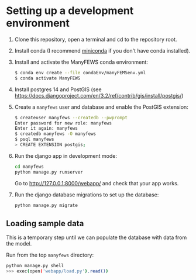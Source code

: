 # Setting up a development environment

1. Clone this repository, open a terminal and cd to the repository root.
2. Install conda (I recommend [miniconda](https://docs.conda.io/en/latest/miniconda.html) if you don't have conda installed).
3. Install and activate the ManyFEWS conda environment:

   ```bash
   $ conda env create --file condaEnv/manyFEMSenv.yml
   $ conda activate ManyFEWS
   ```

4. Install postgres 14 and PostGIS (see https://docs.djangoproject.com/en/3.2/ref/contrib/gis/install/postgis/)
5. Create a `manyfews` user and database and enable the PostGIS extension:

   ```bash
   $ createuser manyfews --createdb --pwprompt
   Enter password for new role: manyfews
   Enter it again: manyfews
   $ createdb manyfews -O manyfews
   $ psql manyfews
   > CREATE EXTENSION postgis;
   ```

6. Run the django app in development mode:

   ```bash
   cd manyfews
   python manage.py runserver
   ```

   Go to http://127.0.0.1:8000/webapp/ and check that your app works.

7. Run the django database migrations to set up the database:

   ```bash
   python manage.py migrate
   ```

## Loading sample data

This is a temporary step until we can populate the database with data from the model.

Run from the top `manyfews` directory:

```bash
python manage.py shell
>>> exec(open('webapp/load.py').read())
```
